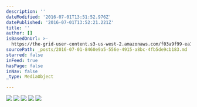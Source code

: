 ```yaml
---
description: ''
dateModified: '2016-07-01T13:51:52.976Z'
datePublished: '2016-07-01T13:52:21.221Z'
title: ''
author: []
isBasedOnUrl: >-
  https://the-grid-user-content.s3-us-west-2.amazonaws.com/f03a9f99-ea1a-4385-ac6b-33048c207cf2.jpg
sourcePath: _posts/2016-07-01-8460e9a5-556e-4915-a8bc-4fb5de9cb183.md
starred: false
inFeed: true
hasPage: false
inNav: false
_type: MediaObject

---
```

![](https://imgflo.herokuapp.com/graph/vahj1ThiexotieMo/382fc1fbb45aa001aca48ec8f1e7f3d4/noop.gif?input=https%3A%2F%2Fthe-grid-user-content.s3-us-west-2.amazonaws.com%2Ff49f2f20-d3b9-4df5-9549-91181f6b18d9.gif)
![](https://the-grid-user-content.s3-us-west-2.amazonaws.com/f03a9f99-ea1a-4385-ac6b-33048c207cf2.jpg)
![](https://imgflo.herokuapp.com/graph/vahj1ThiexotieMo/a86ee490c826ec69587eb0e089b8405c/noop.gif?input=https%3A%2F%2Fthe-grid-user-content.s3-us-west-2.amazonaws.com%2F8265cd9b-5dd8-4515-b22f-bf0ab702a1ca.gif)
![](https://imgflo.herokuapp.com/graph/vahj1ThiexotieMo/b91d8a22c0ea7c0bbc2d3b92b2bfafca/croprotate.jpg?cropheight=1058&cropwidth=1280&degrees=0&input=https%3A%2F%2Fthe-grid-user-content.s3-us-west-2.amazonaws.com%2Fdc835a37-d650-4eff-ac2f-a599fad5785a.jpg&x=0&y=0)
![](https://imgflo.herokuapp.com/graph/vahj1ThiexotieMo/8be207b2aa5a4c803a63049eef6760fb/noop.gif?input=https%3A%2F%2Fthe-grid-user-content.s3-us-west-2.amazonaws.com%2F21c3457f-244a-46f6-a674-809dd8f7e610.gif)